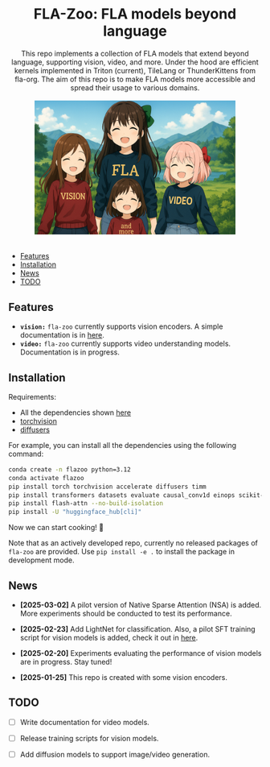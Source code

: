 <div align="center">

# FLA-Zoo: FLA models beyond language

</div>
<div align="center">
This repo implements a collection of FLA models that extend beyond language, supporting vision, video, and more. Under the hood are efficient kernels implemented in Triton (current), TileLang or ThunderKittens from fla-org. The aim of this repo is to make FLA models more accessible and spread their usage to various domains.
</div>

<div align="center">
  <br/>
  <img width="400" alt="diagram" src="assets/flazoo.png">
  <!-- <br/>
  <em>[ai generated image with modifications]</em> -->
</div>
<br/>

* [Features](#features)
* [Installation](#installation)
* [News](#news)
* [TODO](#todo)
<!-- * [Citation](#citation) -->

## Features

- **`vision:`** `fla-zoo` currently supports vision encoders. A simple documentation is in [here](docs/vision/vision.md).
- **`video:`** `fla-zoo` currently supports video understanding models. Documentation is in progress.

## Installation

Requirements:
- All the dependencies shown [here](https://github.com/fla-org/flash-linear-attention?tab=readme-ov-file#installation)
- [torchvision](https://github.com/pytorch/vision)
- [diffusers](https://github.com/huggingface/diffusers)

For example, you can install all the dependencies using the following command:
```bash
conda create -n flazoo python=3.12
conda activate flazoo
pip install torch torchvision accelerate diffusers timm
pip install transformers datasets evaluate causal_conv1d einops scikit-learn wandb
pip install flash-attn --no-build-isolation
pip install -U "huggingface_hub[cli]"
```
Now we can start cooking! 🚀

Note that as an actively developed repo, currently no released packages of `fla-zoo` are provided. Use `pip install -e .` to install the package in development mode.


## News

- **[2025-03-02]** A pilot version of Native Sparse Attention (NSA) is added. More experiments should be conducted to test its performance.

- **[2025-02-23]** Add LightNet for classification. Also, a pilot SFT training script for vision models is added, check it out in [here](examples/vision/sft.py).

- **[2025-02-20]** Experiments evaluating the performance of vision models are in progress. Stay tuned!

- **[2025-01-25]** This repo is created with some vision encoders.

## TODO

- [ ] Write documentation for video models.
- [ ] Release training scripts for vision models.
- [ ] Add diffusion models to support image/video generation.

